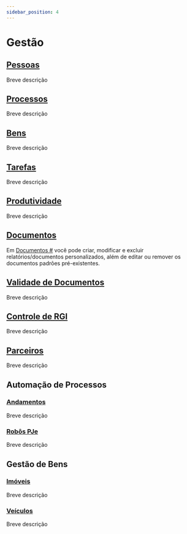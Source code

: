 ```yaml
---
sidebar_position: 4
---
```


# Gestão
 
## [Pessoas](pessoas.md)
Breve descrição

## [Processos](processos.md)
Breve descrição


## [Bens](bens.md)
Breve descrição


## [Tarefas](tarefas.md)
Breve descrição


## [Produtividade](produtividade.md)
Breve descrição

## [Documentos](documentos.md)
 Em [Documentos #](documentos.md) você pode criar, modificar e excluir relatórios/documentos personalizados, além de editar ou remover os documentos padrões pré-existentes.

## [Validade de Documentos](validade_documentos.md)
Breve descrição

## [Controle de RGI](controle_rgi.md)
Breve descrição

## [Parceiros](parceiros.md)
Breve descrição

## Automação de Processos

### [Andamentos](andamentos.md)
Breve descrição

### [Robôs PJe](robos_pje.md)
Breve descrição

## Gestão de Bens

### [Imóveis](imoveis.md)
Breve descrição

### [Veículos](veiculos.md)
Breve descrição